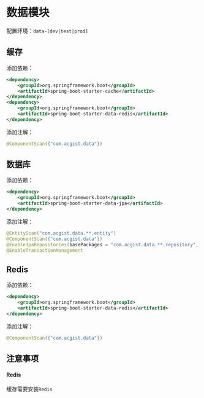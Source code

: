 # 数据模块

配置环境：`data-[dev|test|prod]`

## 缓存

添加依赖：

```xml
<dependency>
	<groupId>org.springframework.boot</groupId>
	<artifactId>spring-boot-starter-cache</artifactId>
</dependency>
<dependency>
	<groupId>org.springframework.boot</groupId>
	<artifactId>spring-boot-starter-data-redis</artifactId>
</dependency>
```

添加注解：

```java
@ComponentScan({"com.acgist.data"})
```

## 数据库

添加依赖：

```xml
<dependency>
	<groupId>org.springframework.boot</groupId>
	<artifactId>spring-boot-starter-data-jpa</artifactId>
</dependency>
```

添加注解：

```java
@EntityScan("com.acgist.data.**.entity")
@ComponentScan({"com.acgist.data"})
@EnableJpaRepositories(basePackages = "com.acgist.data.**.repository", repositoryBaseClass = BaseExtendRepositoryImpl.class)
@EnableTransactionManagement
```

## Redis

添加依赖：

```xml
<dependency>
	<groupId>org.springframework.boot</groupId>
	<artifactId>spring-boot-starter-data-redis</artifactId>
</dependency>
```

添加注解：

```java
@ComponentScan({"com.acgist.data"})
```

## 注意事项

#### Redis

缓存需要安装`Redis`